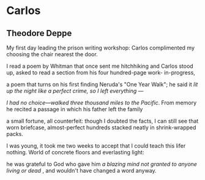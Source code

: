 # Carlos
## Theodore Deppe
My first day leading the prison writing workshop: Carlos
complimented my choosing the chair nearest the door.

I read a poem by Whitman that once sent me hitchhiking
and Carlos stood up, asked to read a section from his four hundred-page work-
in-progress,

a poem that turns on his first finding Neruda's "One Year Walk";
he said it _lit up the night like a perfect crime, so I left everything_ —

 _I had no choice—walked three thousand miles to the Pacific_.
From memory he recited a passage in which his father left the family

a small fortune, all counterfeit: though I doubted the facts, I can still see
that worn briefcase, almost-perfect hundreds stacked neatly in shrink-wrapped
packs.

I was young, it took me two weeks to accept that I could teach this lifer
nothing. World of concrete floors and everlasting light:

he was grateful to God who gave him _a blazing mind not granted to anyone
living or dead_ ,
and wouldn't have changed a word anyway.